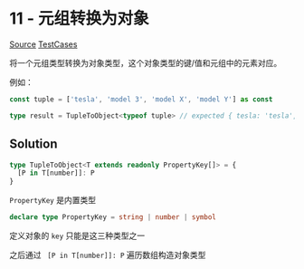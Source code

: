 # 11 - 元组转换为对象

[Source](https://github.com/lybenson/ts-checker/blob/master/src/11-easy-tuple-to-object/template.ts) [TestCases](https://github.com/lybenson/ts-checker/blob/master/src/11-easy-tuple-to-object/test-cases.ts)

将一个元组类型转换为对象类型，这个对象类型的键/值和元组中的元素对应。

例如：

```ts
const tuple = ['tesla', 'model 3', 'model X', 'model Y'] as const

type result = TupleToObject<typeof tuple> // expected { tesla: 'tesla', 'model 3': 'model 3', 'model X': 'model X', 'model Y': 'model Y'}
```

## Solution

```ts
type TupleToObject<T extends readonly PropertyKey[]> = {
  [P in T[number]]: P
}
```

`PropertyKey` 是内置类型

```ts
declare type PropertyKey = string | number | symbol
```

定义对象的 `key` 只能是这三种类型之一

之后通过 ` [P in T[number]]: P` 遍历数组构造对象类型
